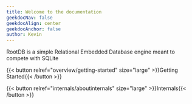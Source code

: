 ```yaml
---
title: Welcome to the documentation
geekdocNav: false
geekdocAlign: center
geekdocAnchor: false
author: Kevin
---
```


RootDB is a simple Relational Embedded Database engine meant to compete with SQLite

{{< button relref="overview/getting-started" size="large" >}}Getting Started{{< /button >}}

{{< button relref="internals/aboutinternals" size="large" >}}Internals{{< /button >}}


